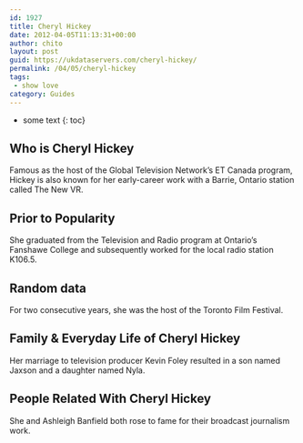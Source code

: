 ```yaml
---
id: 1927
title: Cheryl Hickey
date: 2012-04-05T11:13:31+00:00
author: chito
layout: post
guid: https://ukdataservers.com/cheryl-hickey/
permalink: /04/05/cheryl-hickey
tags:
 - show love
category: Guides
---
```


* some text
{: toc}


## Who is  Cheryl Hickey
                  
                  
                  
Famous as the host of the Global Television Network&#8217;s ET Canada program, Hickey is also known for her early-career work with a Barrie, Ontario station called The New VR.
                  
                
                
                
## Prior to Popularity 
                  
                  
                  
She graduated from the Television and Radio program at Ontario&#8217;s Fanshawe College and subsequently worked for the local radio station K106.5.
                  
                
                
                
## Random data 
                  
                  
                  
For two consecutive years, she was the host of the Toronto Film Festival.
                  
                
                
                
## Family & Everyday Life of Cheryl Hickey
                  
                  
                  
Her marriage to television producer Kevin Foley resulted in a son named Jaxson and a daughter named Nyla.
                  
                
                
                
## People Related With  Cheryl Hickey
                  
                  
                  
She and Ashleigh Banfield both rose to fame for their broadcast journalism work.
                  
                
              
            
          
          
          
    
    
  
